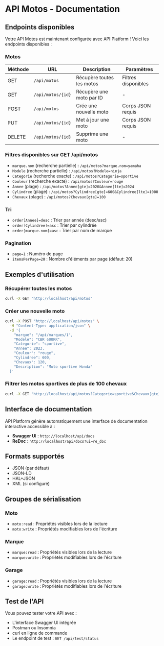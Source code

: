 # API Motos - Documentation

## Endpoints disponibles

Votre API Motos est maintenant configurée avec API Platform ! Voici les endpoints disponibles :

### Motos

| Méthode | URL | Description | Paramètres |
|---------|-----|-------------|------------|
| GET | `/api/motos` | Récupère toutes les motos | Filtres disponibles |
| GET | `/api/motos/{id}` | Récupère une moto par ID | - |
| POST | `/api/motos` | Crée une nouvelle moto | Corps JSON requis |
| PUT | `/api/motos/{id}` | Met à jour une moto | Corps JSON requis |
| DELETE | `/api/motos/{id}` | Supprime une moto | - |

### Filtres disponibles sur GET /api/motos

- `marque.nom` (recherche partielle) : `/api/motos?marque.nom=yamaha`
- `Modele` (recherche partielle) : `/api/motos?Modele=ninja`
- `Categorie` (recherche exacte) : `/api/motos?Categorie=sportive`
- `Couleur` (recherche exacte) : `/api/motos?Couleur=rouge`
- `Annee` (plage) : `/api/motos?Annee[gte]=2020&Annee[lte]=2024`
- `Cylindree` (plage) : `/api/motos?Cylindree[gte]=600&Cylindree[lte]=1000`
- `Chevaux` (plage) : `/api/motos?Chevaux[gte]=100`

### Tri

- `order[Annee]=desc` : Trier par année (desc/asc)
- `order[Cylindree]=asc` : Trier par cylindrée
- `order[marque.nom]=asc` : Trier par nom de marque

### Pagination

- `page=1` : Numéro de page
- `itemsPerPage=20` : Nombre d'éléments par page (défaut: 20)

## Exemples d'utilisation

### Récupérer toutes les motos
```bash
curl -X GET "http://localhost/api/motos"
```

### Créer une nouvelle moto
```bash
curl -X POST "http://localhost/api/motos" \
  -H "Content-Type: application/json" \
  -d '{
    "marque": "/api/marques/1",
    "Modele": "CBR 600RR",
    "Categorie": "sportive", 
    "Annee": 2023,
    "Couleur": "rouge",
    "Cylindree": 600,
    "Chevaux": 120,
    "Description": "Moto sportive Honda"
  }'
```

### Filtrer les motos sportives de plus de 100 chevaux
```bash
curl -X GET "http://localhost/api/motos?Categorie=sportive&Chevaux[gte]=100"
```

## Interface de documentation

API Platform génère automatiquement une interface de documentation interactive accessible à :
- **Swagger UI** : `http://localhost/api/docs`
- **ReDoc** : `http://localhost/api/docs?ui=re_doc`

## Formats supportés

- JSON (par défaut)
- JSON-LD
- HAL+JSON
- XML (si configuré)

## Groupes de sérialisation

### Moto
- `moto:read` : Propriétés visibles lors de la lecture
- `moto:write` : Propriétés modifiables lors de l'écriture

### Marque  
- `marque:read` : Propriétés visibles lors de la lecture
- `marque:write` : Propriétés modifiables lors de l'écriture

### Garage
- `garage:read` : Propriétés visibles lors de la lecture  
- `garage:write` : Propriétés modifiables lors de l'écriture

## Test de l'API

Vous pouvez tester votre API avec :
- L'interface Swagger UI intégrée
- Postman ou Insomnia
- curl en ligne de commande
- Le endpoint de test : `GET /api/test/status`